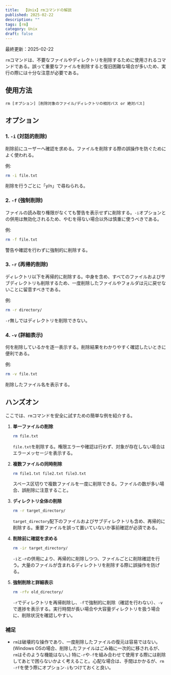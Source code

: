 ```yaml
---
title:  【Unix】rmコマンドの解説
published: 2025-02-22
description: ""
tags: [rm]
category: Unix
draft: false
---
```

最終更新：2025-02-22

`rm`コマンドは、不要なファイルやディレクトリを削除するために使用されるコマンドである。誤って重要なファイルを削除すると復旧困難な場合が多いため、実行の際には十分な注意が必要である。

## 使用方法
```
rm [オプション] [削除対象のファイル/ディレクトリの相対パス or 絶対パス]
```

## オプション

### 1. `-i` (対話的削除)
削除前にユーザーへ確認を求める。ファイルを削除する際の誤操作を防ぐためによく使われる。

例:  
```bash
rm -i file.txt
```
削除を行うごとに「y/n」で尋ねられる。

### 2. `-f` (強制削除)
ファイルの読み取り権限がなくても警告を表示せずに削除する。`-i`オプションとの併用は無効化されるため、やむを得ない場合以外は慎重に使うべきである。

例:  
```bash
rm -f file.txt
```
警告や確認を行わずに強制的に削除する。

### 3. `-r` (再帰的削除)
ディレクトリ以下を再帰的に削除する。中身を含め、すべてのファイルおよびサブディレクトリも削除するため、一度削除したファイルやフォルダは元に戻せないことに留意すべきである。

例:  
```bash
rm -r directory/
```
`-r`無しではディレクトリを削除できない。

### 4. `-v` (詳細表示)
何を削除しているかを逐一表示する。削除結果をわかりやすく確認したいときに便利である。

例:  
```bash
rm -v file.txt
```
削除したファイル名を表示する。


## ハンズオン

ここでは、`rm`コマンドを安全に試すための簡単な例を紹介する。

1. **単一ファイルの削除**
   ```bash
   rm file.txt
   ```
   `file.txt`を削除する。権限エラーや確認は行わず、対象が存在しない場合はエラーメッセージを表示する。

2. **複数ファイルの同時削除**
   ```bash
   rm file1.txt file2.txt file3.txt
   ```
   スペース区切りで複数ファイルを一度に削除できる。ファイルの数が多い場合、誤削除に注意すること。

3. **ディレクトリ全体の削除**
   ```bash
   rm -r target_directory/
   ```
   `target_directory`配下のファイルおよびサブディレクトリも含め、再帰的に削除する。重要ファイルを誤って置いていないか事前確認が必須である。

4. **削除前に確認を求める**
   ```bash
   rm -ir target_directory/
   ```
   `-i`と`-r`の併用により、再帰的に削除しつつ、ファイルごとに削除確認を行う。大量のファイルが含まれるディレクトリを削除する際に誤操作を防げる。

5. **強制削除と詳細表示**
   ```bash
   rm -rfv old_directory/
   ```
   `-r`でディレクトリを再帰削除し、`-f`で強制的に削除（確認を行わない）、`-v`で進捗を表示する。実行時間が長い場合や大容量ディレクトリを扱う場合に、削除状況を確認しやすい。


### 補足
- `rm`は破壊的な操作であり、一度削除したファイルの復元は容易ではない。(Windows OSの場合、削除したファイルはごみ箱に一次的に移されるが、`rm`はそのような機能はない。)
特に`-r`や`-f`を組み合わせて使用する際には削除してあとで困らないかよく考えること。心配な場合は、手間はかかるが、`rm -rf`を使う際にオプション`-i`もつけておくと良い。
